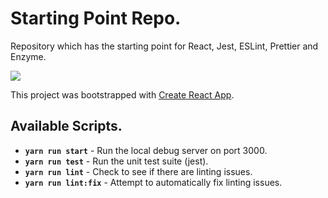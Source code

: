 # Starting Point Repo.

Repository which has the starting point for React, Jest, ESLint, Prettier and Enzyme.

![](https://github.com/thunter1000/react-starter/workflows/Node.js%20CI/badge.svg?branch=master)



This project was bootstrapped with [Create React App](https://github.com/facebook/create-react-app).

## Available Scripts.

- **`yarn run start`** - Run the local debug server on port 3000.
- **`yarn run test`** - Run the unit test suite (jest).
- **`yarn run lint`** - Check to see if there are linting issues.
- **`yarn run lint:fix`** - Attempt to automatically fix linting issues.